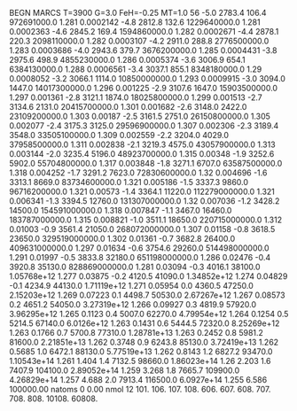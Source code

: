 BEGN
MARCS T=3900 G=3.0 FeH=-0.25 MT=1.0
                  56
-5.0 2783.4 106.4 972691000.0 1.281 0.0002142 
-4.8 2812.8 132.6 1229640000.0 1.281 0.0002363 
-4.6 2845.2 169.4 1594860000.0 1.282 0.0002671 
-4.4 2878.1 220.3 2098110000.0 1.282 0.0003107 
-4.2 2911.0 288.8 2776500000.0 1.283 0.0003686 
-4.0 2943.6 379.7 3676200000.0 1.285 0.0004431 
-3.8 2975.6 498.9 4855230000.0 1.286 0.0005374 
-3.6 3006.9 654.1 6384130000.0 1.288 0.0006561 
-3.4 3037.1 855.1 8348180000.0 1.29 0.0008052 
-3.2 3066.1 1114.0 10850000000.0 1.293 0.0009915 
-3.0 3094.0 1447.0 14017300000.0 1.296 0.001225 
-2.9 3107.6 1647.0 15903500000.0 1.297 0.001361 
-2.8 3121.1 1874.0 18025800000.0 1.299 0.001513 
-2.7 3134.6 2131.0 20415700000.0 1.301 0.001682 
-2.6 3148.0 2422.0 23109200000.0 1.303 0.00187 
-2.5 3161.5 2751.0 26150800000.0 1.305 0.002077 
-2.4 3175.3 3125.0 29596900000.0 1.307 0.002306 
-2.3 3189.4 3548.0 33505100000.0 1.309 0.002559 
-2.2 3204.0 4029.0 37958500000.0 1.311 0.002838 
-2.1 3219.3 4575.0 43057900000.0 1.313 0.003144 
-2.0 3235.4 5196.0 48923700000.0 1.315 0.00348 
-1.9 3252.6 5902.0 55704800000.0 1.317 0.003848 
-1.8 3271.1 6707.0 63587500000.0 1.318 0.004252 
-1.7 3291.2 7623.0 72830600000.0 1.32 0.004696 
-1.6 3313.1 8669.0 83734600000.0 1.321 0.005186 
-1.5 3337.3 9860.0 96716200000.0 1.321 0.00573 
-1.4 3364.1 11220.0 112279000000.0 1.321 0.006341 
-1.3 3394.5 12760.0 131307000000.0 1.32 0.007036 
-1.2 3428.2 14500.0 154591000000.0 1.318 0.007847 
-1.1 3467.0 16460.0 183787000000.0 1.315 0.008821 
-1.0 3511.1 18650.0 220715000000.0 1.312 0.01003 
-0.9 3561.4 21050.0 268072000000.0 1.307 0.01158 
-0.8 3618.5 23650.0 329519000000.0 1.302 0.01361 
-0.7 3682.8 26400.0 409631000000.0 1.297 0.01634 
-0.6 3754.6 29260.0 514498000000.0 1.291 0.01997 
-0.5 3833.8 32180.0 651198000000.0 1.286 0.02476 
-0.4 3920.8 35130.0 828869000000.0 1.281 0.03094 
-0.3 4016.1 38100.0 1.05768e+12 1.277 0.03875 
-0.2 4120.5 41090.0 1.34852e+12 1.274 0.04829 
-0.1 4234.9 44130.0 1.71119e+12 1.271 0.05954 
0.0 4360.5 47250.0 2.15203e+12 1.269 0.07223 
0.1 4498.7 50530.0 2.67267e+12 1.267 0.08573 
0.2 4651.2 54050.0 3.27319e+12 1.266 0.09927 
0.3 4819.9 57920.0 3.96295e+12 1.265 0.1123 
0.4 5007.0 62270.0 4.79954e+12 1.264 0.1254 
0.5 5214.5 67140.0 6.0126e+12 1.263 0.1431 
0.6 5444.5 72320.0 8.25269e+12 1.263 0.1766 
0.7 5700.8 77310.0 1.28781e+13 1.263 0.2452 
0.8 5981.2 81600.0 2.21851e+13 1.262 0.3748 
0.9 6243.8 85130.0 3.72419e+13 1.262 0.5685 
1.0 6472.1 88130.0 5.77519e+13 1.262 0.8143 
1.2 6827.2 93470.0 1.10543e+14 1.261 1.404 
1.4 7132.5 98660.0 1.86023e+14 1.26 2.203 
1.6 7407.9 104100.0 2.89052e+14 1.259 3.268 
1.8 7665.7 109900.0 4.26829e+14 1.257 4.688 
2.0 7913.4 116500.0 6.0927e+14 1.255 6.586 
100000.00
natoms              0      0.00
nmol          12
          101.         106.       107.      108.         606.        607.        608.
          707.         708.       808.    10108.       60808.
